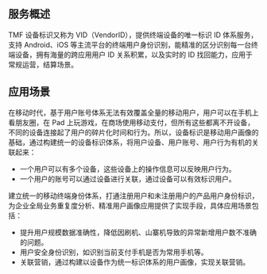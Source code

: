 ## 服务概述
TMF 设备标识又称为 VID（VendorID），提供终端设备的唯一标识 ID 体系服务，支持 Android、iOS 等主流平台的终端用户身份识别，能精准的区分识别每一台终端设备，拥有海量的跨应用用户 ID 关系积累，以及实时的 ID 找回能力，应用于常规运营，结算场景。

## 应用场景
在移动时代，基于用户账号体系无法有效覆盖全量的移动用户，用户可以在手机上看朋友圈，在 Pad 上玩游戏，在商场使用移动支付，但所有这些都离不开设备，不同的设备连接起了用户的碎片化时间和行为。所以，设备标识是移动用户画像的基础，通过构建统一的设备标识体系，将用户设备、用户账号、用户行为有机的关联起来：
- 一个用户可以有多个设备，这些设备上的操作信息可以反映用户行为。
- 一个用户的账号可以通过设备进行关联，通过设备可以有效标识用户。

建立统一的移动终端身份体系，打通注册用户和未注册用户的产品用户身份标识，为企业全局业务重复度分析、精准用户画像应用提供了实现手段，具体应用场景包括：
- 提升用户规模数据准确性，降低因刷机、山寨机导致的异常新增用户数不准确的问题。
- 用户安全身份识别，如识别当前支付手机是否为常用手机等。
- 关联营销，通过构建以设备作为统一标识体系的用户画像，实现关联营销。
